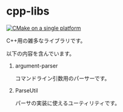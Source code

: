 # cpp-libs

[![CMake on a single platform](https://github.com/saku-shirakura/cpp-libs/actions/workflows/googletest.yml/badge.svg)](https://github.com/saku-shirakura/cpp-libs/actions/workflows/googletest.yml)

C++用の雑多なライブラリです。

以下の内容を含んでいます。

1. argument-parser

   コマンドライン引数用のパーサーです。

2. ParseUtil
   
   パーサの実装に使えるユーティリティです。
